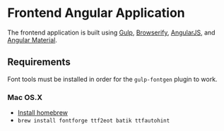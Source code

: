 # Frontend Angular Application #

The frontend application is built using [Gulp](http://gulpjs.com), [Browserify](http://browserify.org), [AngularJS](https://angularjs.org), and [Angular Material](https://material.angularjs.org).

## Requirements ##
Font tools must be installed in order for the `gulp-fontgen` plugin to work.

### Mac OS.X
* [Install homebrew](http://brew.sh)
* `brew install fontforge ttf2eot batik ttfautohint`
